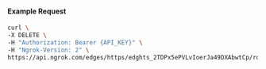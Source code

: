 <!-- Code generated for API Clients. DO NOT EDIT. -->
#### Example Request
```bash
curl \
-X DELETE \
-H "Authorization: Bearer {API_KEY}" \
-H "Ngrok-Version: 2" \
https://api.ngrok.com/edges/https/edghts_2TDPx5ePVLvIoerJa49DXAbwtCp/routes/edghtsrt_2TDPx7oHwuGzSEoJr82rd00M9YY/oidc
